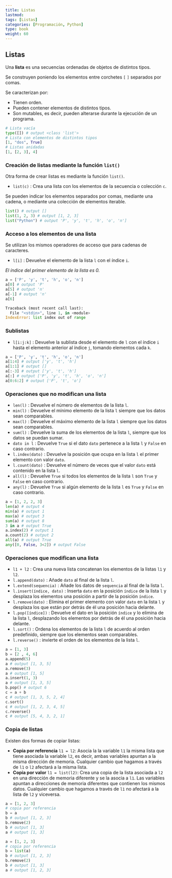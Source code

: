 ```yaml
---
title: Listas
lastmod: 
tags: [Listas]
categories: [Programación, Python]
type: book
weight: 60
---
```


## Listas

Una **lista** es una secuencias ordenadas de objetos de distintos tipos.

Se construyen poniendo los elementos entre corchetes `[`  `]` separados por comas.

Se caracterizan por:

- Tienen orden.
- Pueden contener elementos de distintos tipos.
- Son mutables, es decir, pueden alterarse durante la ejecución de un programa.

```python linenums="1"
# Lista vacía
type([]) # output <class 'list'>
# Lista con elementos de distintos tipos
[1, "dos", True]
# Listas anidadas
[1, [2, 3], 4]
```

### Creación de listas mediante la función `list()`

Otra forma de crear listas es mediante la función `list()`.

- `list(c)` : Crea una lista con los elementos de la secuencia o colección `c`.

Se pueden indicar los elementos separados por comas, mediante una cadena, o mediante una colección de elementos iterable.

```python linenums="1"
list() # output []
list(1, 2, 3) # output [1, 2, 3]
list("Python") # output 'P', 'y', 't', 'h', 'o', 'n']
```

### Acceso a los elementos de una lista

Se utilizan los mismos operadores de acceso que para cadenas de caracteres.

- `l[i]` : Devuelve el elemento de la lista `l` con el índice `i`.

<i class="fa fa-exclamation-triangle" style="color:red;"></i> _El índice del primer elemento de la lista es 0._

```python linenums="1"
a = ['P', 'y', 't', 'h', 'o', 'n']
a[0] # output 'P'
a[5] # output 'n'
a[-1] # output 'n'
a[6]
```
```python 
Traceback (most recent call last):
  File "<stdin>", line 1, in <module>
IndexError: list index out of range

```

### Sublistas

- `l[i:j:k]` : Devuelve la sublista desde el elemento de `l` con el índice `i` hasta el elemento anterior al índice `j`, tomando elementos cada `k`.

```python linenums="1"
a = ['P', 'y', 't', 'h', 'o', 'n']
a[1:4] # output ['y', 't', 'h']
a[1:1] # output []
a[:-3] # output ['y', 't', 'h']
a[:] # output ['P', 'y', 't', 'h', 'o', 'n']
a[0:6:2] # output ['P', 't', 'o']
```

### Operaciones que no modifican una lista

- `len(l)` : Devuelve el número de elementos de la lista `l`.
- `min(l)` : Devuelve el mínimo elemento de la lista `l` siempre que los datos sean comparables.
- `max(l)` : Devuelve el máximo elemento de la lista `l` siempre que los datos sean comparables.
- `sum(l)` : Devuelve la suma de los elementos de la lista `l`, siempre que los datos se puedan sumar.
- `dato in l` : Devuelve `True` si el dato `dato` pertenece a la lista `l` y `False` en caso contrario.
- `l.index(dato)` : Devuelve la posición que ocupa en la lista `l` el primer elemento con valor `dato`.
- `l.count(dato)` : Devuelve el número de veces que el valor `dato` está contenido en la lista `l`.
- `all(l)` : Devuelve `True` si todos los elementos de la lista `l` son `True` y `False` en caso contrario.
- `any(l)` : Devuelve `True` si algún elemento de la lista `l` es `True` y `False` en caso contrario.

```python linenums="1"
a = [1, 2, 2, 3]
len(a) # output 4
min(a) # output 1
max(a) # output 3
sum(a) # output 8
3 in a # output True
a.index(2) # output 1
a.count(2) # output 2
all(a) # output True
any([0, False, 3<2]) # output False
```

### Operaciones que modifican una lista

- `l1 + l2` : Crea una nueva lista concatenan los elementos de la listas `l1` y `l2`.
- `l.append(dato)` : Añade `dato` al final de la lista `l`. 
- `l.extend(sequencia)` : Añade los datos de `sequencia` al final de la lista `l`.
- `l.insert(índice, dato)` : Inserta `dato` en la posición `índice` de la lista `l` y desplaza los elementos una posición a partir de la posición `índice`.
- `l.remove(dato)` : Elimina el primer elemento con valor `dato` en la lista `l` y desplaza los que están por detrás de él una posición hacia delante.
- `l.pop([índice])` : Devuelve el dato en la posición `índice` y lo elimina de la lista `l`, desplazando los elementos por detrás de él una posición hacia delante.
- `l.sort()` : Ordena los elementos de la lista `l` de acuerdo al orden predefinido, siempre que los elementos sean comparables.
- `l.reverse()` : invierte el orden de los elementos de la lista `l`.

```python linenums="1"
a = [1, 3]
b = [2 , 4, 6]
a.append(5)
a # output [1, 3, 5]
a.remove(3)
a # output [1, 5]
a.insert(1, 3)
a # output [1, 3, 5]
b.pop() # output 6
c = a + b
c # output [1, 3, 5, 2, 4]
c.sort()
c # output [1, 2, 3, 4, 5]
c.reverse()
c # output [5, 4, 3, 2, 1]
```

### Copia de listas

Existen dos formas de copiar listas:

- **Copia por referencia** `l1 = l2`: Asocia la la variable `l1` la misma lista que tiene asociada la variable `l2`, es decir, ambas variables apuntan a la misma dirección de memoria. Cualquier cambio que hagamos a través de `l1` o `l2` afectará a la misma lista.
- **Copia por valor** `l1 = list(l2)`: Crea una copia de la lista asociada a `l2` en una dirección de memoria diferente y se la asocia a `l1`. Las variables apuntan a direcciones de memoria diferentes que contienen los mismos datos. Cualquier cambio que hagamos a través de `l1` no afectará a la lista de `l2` y viceversa.

```python linenums="1"
a = [1, 2, 3]
# copia por referencia
b = a
b # output [1, 2, 3]
b.remove(2)
b # output [1, 3]
a # output [1, 3]
```

```python linenums="1"
a = [1, 2, 3]
# copia por referencia
b = list(a)
b # output [1, 2, 3]
b.remove(2)
b # output [1, 3]
a # output [1, 2, 3]
```
